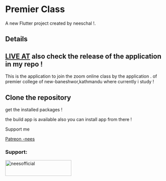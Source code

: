 # Premier Class

A new Flutter project created by neeschal !.

## Details

## [LIVE AT](https://premierroutineapi.herokuapp.com/) also check the release of the application in my repo !

This is the application to join the zoom online class by the application .
of premier college of new-baneshwor,kathmandu where currently i study !

## Clone the repository
get the installed packages ! 

the build app is available also you can install app from there !

Support me

[Patreon -nees](https://www.patreon.com/techneesofficial17)

<h3 align="left">Support:</h3>
<p><a href="https://www.buymeacoffee.com/neesofficial"> <img align="left" src="https://cdn.buymeacoffee.com/buttons/v2/default-yellow.png" height="50" width="210" alt="neesofficial" /></a></p><br><br>


